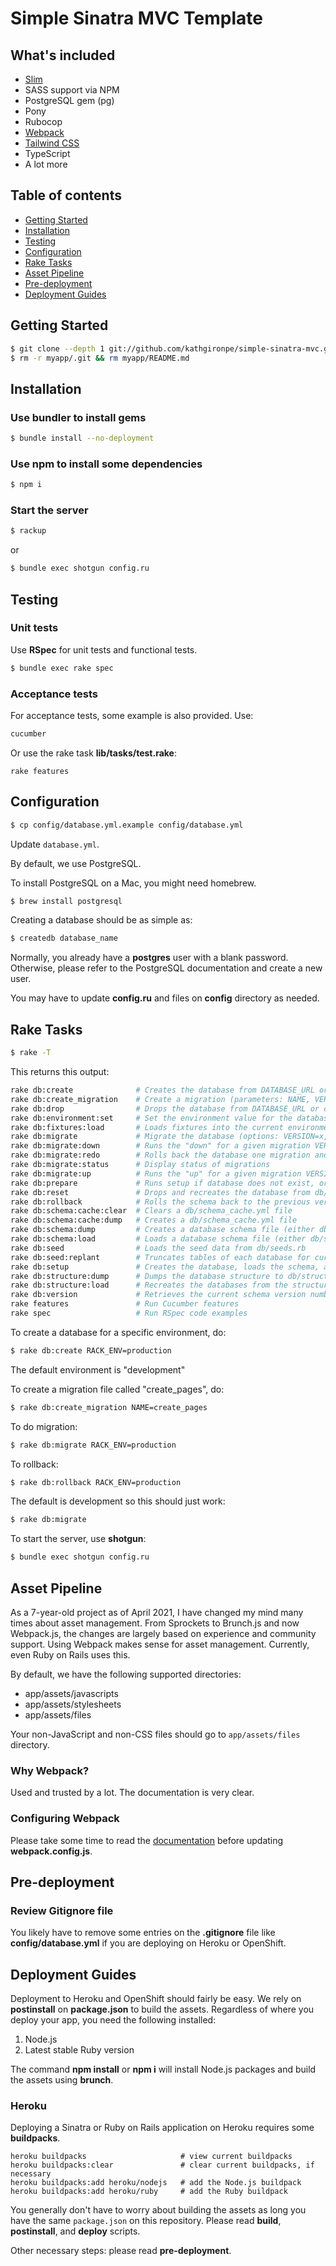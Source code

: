 # Simple Sinatra MVC Template

## What's included

* <a href="http://slim-lang.com/" target="_blank">Slim</a>
* SASS support via NPM
* PostgreSQL gem (pg)
* Pony
* Rubocop
* <a href="https://webpack.js.org/" target="_blank">Webpack</a>
* <a href="https://tailwindcss.com/docs/configuration" target="_blank">Tailwind CSS</a>
* TypeScript
* A lot more

## Table of contents

* [Getting Started](#getting-started)
* [Installation](#installation)
* [Testing](#testing)
* [Configuration](#configuration)
* [Rake Tasks](#rake-tasks)
* [Asset Pipeline](#asset-pipeline)
* [Pre-deployment](#pre-deployment)
* [Deployment Guides](#deployment-guides)


## Getting Started

``` bash
$ git clone --depth 1 git://github.com/kathgironpe/simple-sinatra-mvc.git myapp
$ rm -r myapp/.git && rm myapp/README.md
```

## Installation

### Use bundler to install gems

``` bash
$ bundle install --no-deployment
```

### Use npm to install some dependencies

```bash
$ npm i
```

### Start the server

``` bash
$ rackup
```

or

``` bash
$ bundle exec shotgun config.ru
```

## Testing

### Unit tests

Use **RSpec** for unit tests and functional tests.

``` bash
$ bundle exec rake spec
```

### Acceptance tests

For acceptance tests, some example is also provided. Use:

```bash
cucumber
```

Or use the rake task **lib/tasks/test.rake**:

```
rake features
```

## Configuration

``` bash
$ cp config/database.yml.example config/database.yml
```

Update `database.yml`.


By default, we use PostgreSQL.

To install PostgreSQL on a Mac, you might need homebrew.

```bash
$ brew install postgresql
```

Creating a database should be as simple as:

```bash
$ createdb database_name
```

Normally, you already have a **postgres** user with a blank password. Otherwise, please refer to the PostgreSQL documentation and create a new user.

You may have to update **config.ru** and files on **config** directory as needed.

## Rake Tasks

``` bash
$ rake -T
```

This returns this output:

```bash
rake db:create              # Creates the database from DATABASE_URL or config/database.yml for the current RAILS_ENV (use db:create...
rake db:create_migration    # Create a migration (parameters: NAME, VERSION)
rake db:drop                # Drops the database from DATABASE_URL or config/database.yml for the current RAILS_ENV (use db:drop:all...
rake db:environment:set     # Set the environment value for the database
rake db:fixtures:load       # Loads fixtures into the current environment's database
rake db:migrate             # Migrate the database (options: VERSION=x, VERBOSE=false, SCOPE=blog)
rake db:migrate:down        # Runs the "down" for a given migration VERSION
rake db:migrate:redo        # Rolls back the database one migration and re-migrates up (options: STEP=x, VERSION=x)
rake db:migrate:status      # Display status of migrations
rake db:migrate:up          # Runs the "up" for a given migration VERSION
rake db:prepare             # Runs setup if database does not exist, or runs migrations if it does
rake db:reset               # Drops and recreates the database from db/schema.rb for the current environment and loads the seeds
rake db:rollback            # Rolls the schema back to the previous version (specify steps w/ STEP=n)
rake db:schema:cache:clear  # Clears a db/schema_cache.yml file
rake db:schema:cache:dump   # Creates a db/schema_cache.yml file
rake db:schema:dump         # Creates a database schema file (either db/schema.rb or db/structure.sql, depending on `config.active_r...
rake db:schema:load         # Loads a database schema file (either db/schema.rb or db/structure.sql, depending on `config.active_rec...
rake db:seed                # Loads the seed data from db/seeds.rb
rake db:seed:replant        # Truncates tables of each database for current environment and loads the seeds
rake db:setup               # Creates the database, loads the schema, and initializes with the seed data (use db:reset to also drop ...
rake db:structure:dump      # Dumps the database structure to db/structure.sql
rake db:structure:load      # Recreates the databases from the structure.sql file
rake db:version             # Retrieves the current schema version number
rake features               # Run Cucumber features
rake spec                   # Run RSpec code examples
```

To create a database for a specific environment, do:

``` bash
$ rake db:create RACK_ENV=production
```

The default environment is "development"

To create a migration file called "create_pages", do:

``` bash
$ rake db:create_migration NAME=create_pages
```

To do migration:

``` bash
$ rake db:migrate RACK_ENV=production
```

To rollback:

``` bash
$ rake db:rollback RACK_ENV=production
```

The default is development so this should just work:

``` bash
$ rake db:migrate
```

To start the server, use **shotgun**:

```bash
$ bundle exec shotgun config.ru
```

## Asset Pipeline

As a 7-year-old project as of April 2021, I have changed my mind many times about asset management.
From Sprockets to Brunch.js and now Webpack.js, the changes are largely based on experience and community support.
Using Webpack makes sense for asset management. Currently, even Ruby on Rails uses this.

By default, we have the following supported directories:

* app/assets/javascripts
* app/assets/stylesheets
* app/assets/files

Your non-JavaScript and non-CSS files should go to `app/assets/files` directory.


### Why Webpack?

Used and trusted by a lot. The documentation is very clear.

### Configuring Webpack

Please take some time to read the [documentation](https://webpack.js.org/) before updating **webpack.config.js**.

## Pre-deployment

### Review Gitignore file

You likely have to remove some entries on the **.gitignore** file like **config/database.yml** if you are deploying on Heroku or OpenShift.

## Deployment Guides

Deployment to Heroku and OpenShift should fairly be easy. We rely on **postinstall** on **package.json** to build the assets. Regardless of where you deploy your app, you need the following installed:

1. Node.js
2. Latest stable Ruby version

The command **npm install** or **npm i** will install Node.js packages and build the assets using **brunch**.

### Heroku

Deploying a Sinatra or Ruby on Rails application on Heroku requires some **buildpacks**.

```
heroku buildpacks                     # view current buildpacks
heroku buildpacks:clear               # clear current buildpacks, if necessary
heroku buildpacks:add heroku/nodejs   # add the Node.js buildpack
heroku buildpacks:add heroku/ruby     # add the Ruby buildpack
```

You generally don't have to worry about building the assets as long you have the same `package.json` on this repository.
Please read **build**, **postinstall**, and **deploy** scripts.

Other necessary steps: please read **pre-deployment**.
